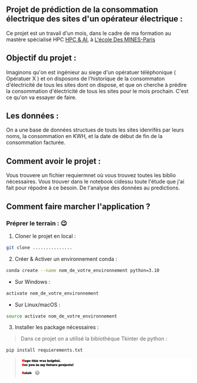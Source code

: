 ## Projet de prédiction de la consommation électrique des sites d'un opérateur électrique :

Ce projet est un travail d'un mois, dans le cadre de ma formation au mastère spécialisé HPC [HPC & AI](https://www.hpc-ai.mines-paristech.fr/), à [L'école Des MINES-Paris](https://www.minesparis.psl.eu/)


## Objectif du projet   : 
Imaginons qu'on est ingénieur au siege d'un opératuer téléphonique ( Opératuer X ) et on disposons de l'historique de la consommaton d'électricité de tous les sites dont on dispose, et que on cherche à prédire la consommation d'électricité de tous les sites pour le mois prochain. C'est ce qu'on va essayer de faire.


## Les données : 

On a une base de données structues de touts les sites idenrifés par leurs noms, la consommation en KWH, et la date de début de fin de la consommation facturée.  


## Comment avoir le projet : 


Vous trouvere un fichier requiermnet où vous trouvez toutes les biblio nécessaires.
Vous trouver dans le notebook cidessu toute l'étude que j'ai fait pour répodre à ce besoin. De l'analyse des données au predictions. 


## Comment faire marcher l'application ?
### Préprer le terrain : 😉
1. Cloner le projet en local :
```bash
git clone ...............
```
2. Créer & Activer un environnement conda :
```bash
conda create --name nom_de_votre_environnement python=3.10

```
 - Sur Windows :
```bash
activate nom_de_votre_environnement
```
 - Sur Linux/macOS :
```bash
source activate nom_de_votre_environnement
```
3. Installer les package nécessaires :
> Dans ce projet on a utilisé la bibiothèque Tkinter de python :

```bash
pip install requierements.txt

```



>![Thanks](https://github.com/SalahElHabachi/MODELING/blob/main/Epidemiological-Modeling/image/thanks.PNG)
